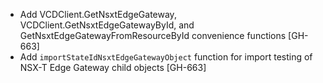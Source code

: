 * Add VCDClient.GetNsxtEdgeGateway, VCDClient.GetNsxtEdgeGatewayById, and
  GetNsxtEdgeGatewayFromResourceById convenience functions [GH-663]
* Add `importStateIdNsxtEdgeGatewayObject` function for import testing of NSX-T Edge Gateway child
  objects [GH-663]